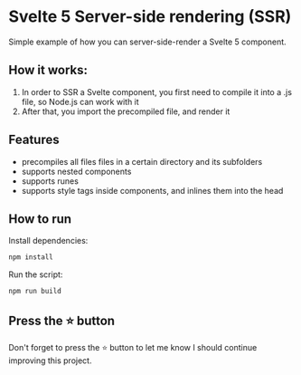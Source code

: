 # Svelte 5 Server-side rendering (SSR)

Simple example of how you can server-side-render a Svelte 5 component.

## How it works:

1. In order to SSR a Svelte component, you first need to compile it into a .js file, so Node.js can work with it
2. After that, you import the precompiled file, and render it

## Features

-   precompiles all files files in a certain directory and its subfolders
-   supports nested components
-   supports runes
-   supports style tags inside components, and inlines them into the head

## How to run

Install dependencies:

```bash
npm install
```

Run the script:

```bash
npm run build
```

## Press the :star: button

Don't forget to press the :star: button to let me know I should continue improving this project.
